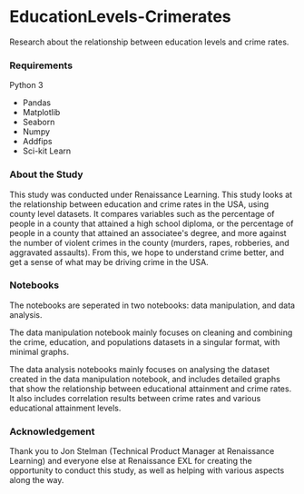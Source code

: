 # EducationLevels-Crimerates
 Research about the relationship between education levels and crime rates.

### Requirements
Python 3

* Pandas
* Matplotlib
* Seaborn
* Numpy
* Addfips
* Sci-kit Learn

### About the Study
This study was conducted under Renaissance Learning. This study looks at the relationship between education and crime rates in the USA, using county level datasets. It compares variables such as the percentage of people in a county that attained a high school diploma, or the percentage of people in a county that attained an associatee's degree, and more against the number of violent crimes in the county (murders, rapes, robberies, and aggravated assaults). From this, we hope to understand crime better, and get a sense of what may be driving crime in the USA.

### Notebooks
The notebooks are seperated in two notebooks: data manipulation, and data analysis.

The data manipulation notebook mainly focuses on cleaning and combining the crime, education, and populations datasets in a singular format, with minimal graphs.

The data analysis notebooks mainly focuses on analysing the dataset created in the data manipulation notebook, and includes detailed graphs that show the relationship between educational attainment and crime rates. It also includes correlation results between crime rates and various educational attainment levels.

### Acknowledgement
Thank you to Jon Stelman (Technical Product Manager at Renaissance Learning) and everyone else at Renaissance EXL for creating the opportunity to conduct this study, as well as helping with various aspects along the way. 

